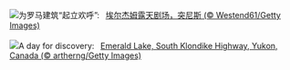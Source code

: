 ![](https://www.bing.com/th?id=OHR.TunisiaAmphitheatre_ZH-CN4431856872_UHD.jpg&w=1000)为罗马建筑“起立欢呼”:&nbsp;&ensp;[埃尔杰姆露天剧场，突尼斯 (© Westend61/Getty Images)](https://www.bing.com/th?id=OHR.TunisiaAmphitheatre_ZH-CN4431856872_UHD.jpg)
<br><br/>
![](https://www.bing.com/th?id=OHR.EmeraldLakeYukon_EN-US0522450551_UHD.jpg&w=1000)A day for discovery:&nbsp;&ensp;[Emerald Lake, South Klondike Highway, Yukon, Canada (© artherng/Getty Images)](https://www.bing.com/th?id=OHR.EmeraldLakeYukon_EN-US0522450551_UHD.jpg)
<br><br/>
